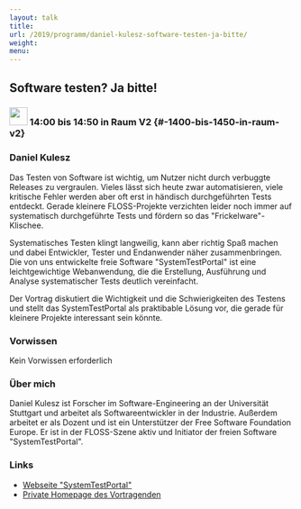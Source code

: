 ```yaml
---
layout: talk
title:
url: /2019/programm/daniel-kulesz-software-testen-ja-bitte/
weight:
menu:
---
```

## Software testen? Ja bitte!

### <img height = "32" src="../../../images/talk.svg"> 14:00 bis 14:50 in Raum V2 {#-1400-bis-1450-in-raum-v2}

### Daniel Kulesz

Das Testen von Software ist wichtig, um Nutzer nicht durch verbuggte Releases zu vergraulen. Vieles  lässt sich heute zwar automatisieren, viele kritische Fehler werden aber oft erst in händisch durchgeführten Tests entdeckt. Gerade kleinere FLOSS-Projekte verzichten leider noch immer auf systematisch durchgeführte Tests und fördern so das "Frickelware"-Klischee.

Systematisches Testen klingt langweilig, kann aber richtig Spaß machen und dabei Entwickler, Tester und Endanwender näher zusammenbringen. Die von uns entwickelte freie Software "SystemTestPortal" ist eine leichtgewichtige Webanwendung, die die Erstellung, Ausführung und Analyse systematischer Tests deutlich vereinfacht.

Der Vortrag diskutiert die Wichtigkeit und die Schwierigkeiten des Testens und stellt das SystemTestPortal als praktibable Lösung vor, die gerade für kleinere Projekte interessant sein könnte.

### Vorwissen

Kein Vorwissen erforderlich

### Über mich

Daniel Kulesz ist Forscher im Software-Engineering an der Universität Stuttgart und arbeitet als Softwareentwickler in der Industrie. Außerdem arbeitet er als Dozent und ist ein Unterstützer der Free Software Foundation Europe. Er ist in der FLOSS-Szene aktiv und Initiator der freien Software "SystemTestPortal".

### Links

- <a href="http://www.systemtestportal.org" target="_blank">Webseite "SystemTestPortal"</a>
- <a href="https://www.kulesz.me" target="_blank">Private Homepage des Vortragenden</a>